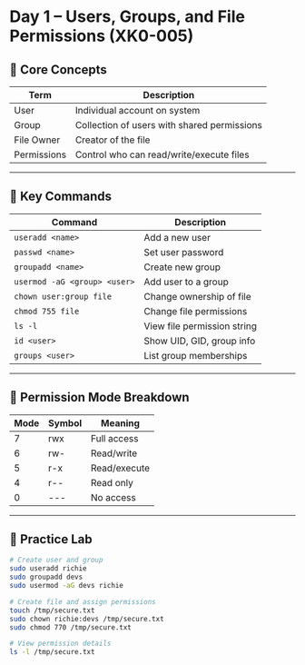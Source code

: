 # Day 1 – Users, Groups, and File Permissions (XK0-005)

## 🧠 Core Concepts

| Term         | Description |
|--------------|-------------|
| User         | Individual account on system |
| Group        | Collection of users with shared permissions |
| File Owner   | Creator of the file |
| Permissions  | Control who can read/write/execute files |

---

## 🔧 Key Commands

| Command                        | Description |
|--------------------------------|-------------|
| `useradd <name>`              | Add a new user |
| `passwd <name>`               | Set user password |
| `groupadd <name>`             | Create new group |
| `usermod -aG <group> <user>`  | Add user to a group |
| `chown user:group file`       | Change ownership of file |
| `chmod 755 file`              | Change file permissions |
| `ls -l`                       | View file permission string |
| `id <user>`                   | Show UID, GID, group info |
| `groups <user>`               | List group memberships |

---

## 🧪 Permission Mode Breakdown

| Mode | Symbol | Meaning |
|------|--------|---------|
| 7    | rwx    | Full access |
| 6    | rw-    | Read/write |
| 5    | r-x    | Read/execute |
| 4    | r--    | Read only |
| 0    | ---    | No access |

---

## 🔨 Practice Lab

```bash
# Create user and group
sudo useradd richie
sudo groupadd devs
sudo usermod -aG devs richie

# Create file and assign permissions
touch /tmp/secure.txt
sudo chown richie:devs /tmp/secure.txt
sudo chmod 770 /tmp/secure.txt

# View permission details
ls -l /tmp/secure.txt

